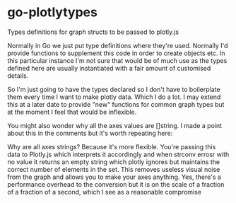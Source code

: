 # go-plotlytypes
Types definitions for graph structs to be passed to plotly.js

Normally in Go we just put type definitions where they're used. Normally I'd provide functions to 
supplement this code in order to create objects etc. In this particular instance I'm not sure that
would be of much use as the types defined here are usually instantiated with a fair amount of 
customised details. 

So I'm just going to have the types declared so I don't have to boilerplate them every time I want
to make plotly data. Which I do a lot. I may extend this at a later date to provide "new" functions
for common graph types but at the moment I feel that would be inflexible.

You might also wonder why all the axes values are []string. I made a point about this in the comments
but it's worth repeating here:

Why are all axes strings? Because it's more flexible. You're passing this data to Plotly.js which 
interprets it accordingly and when strconv errosr with no value it returns an empty string which 
plotly ignores but maintains the correct number of elements in the set. This removes useless visual 
noise from the graph and allows you to make your axes anything. Yes, there's a performance overhead 
to the conversion but it is on the scale of a fraction of a fraction of a second, which I see as a 
reasonable compromise